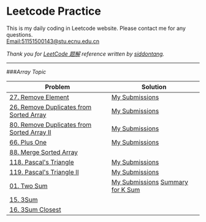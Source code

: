 # Leetcode Practice

This is my daily coding in Leetcode website. Please contact me for any questions.  
[Email:51151500143@stu.ecnu.edu.cn](51151500143@stu.ecnu.edu.cn)

_Thank you for [LeetCode 题解](https://www.gitbook.com/book/siddontang/leetcode-solution/details) reference written by [siddontang](https://www.gitbook.com/@siddontang)._

---

###_Array Topic_


Problem | Solution
---|---
[27. Remove Element](https://leetcode.com/problems/remove-element/)| [My Submissions](https://github.com/yeran20080825/Leetcode/blob/master/removeElement.cpp)
[26. Remove Duplicates from Sorted Array](https://leetcode.com/problems/remove-duplicates-from-sorted-array/) |  [My Submissions](https://github.com/yeran20080825/Leetcode/blob/master/removeElement.cpp)
[80. Remove Duplicates from Sorted Array II](https://leetcode.com/problems/remove-duplicates-from-sorted-array-ii/)| [My Submissions](https://github.com/yeran20080825/Leetcode/blob/master/removeElementTwo.cpp)
[66. Plus One](https://leetcode.com/problems/plus-one/)|[My Submissions](https://github.com/yeran20080825/Leetcode/blob/master/plusOne.cpp)
[88. Merge Sorted Array ](https://leetcode.com/problems/merge-sorted-array/)|[]()
[118. Pascal's Triangle](https://leetcode.com/problems/pascals-triangle/)|[My Submissions](https://github.com/yeran20080825/Leetcode/blob/master/triangle.cpp)
[119. Pascal's Triangle II](https://leetcode.com/problems/pascals-triangle-ii/)|[My Submissions](https://github.com/yeran20080825/Leetcode/blob/master/triangleTwo.cpp)
[01. Two Sum ](https://leetcode.com/problems/two-sum/)|[My Submissions](https://github.com/yeran20080825/Leetcode/blob/master/twoSum.cpp) [Summary for K Sum](http://www.sigmainfy.com/blog/summary-of-ksum-problems.html)
[15. 3Sum](https://leetcode.com/problems/3sum/)|
[16. 3Sum Closest](https://leetcode.com/problems/3sum-closest/)|